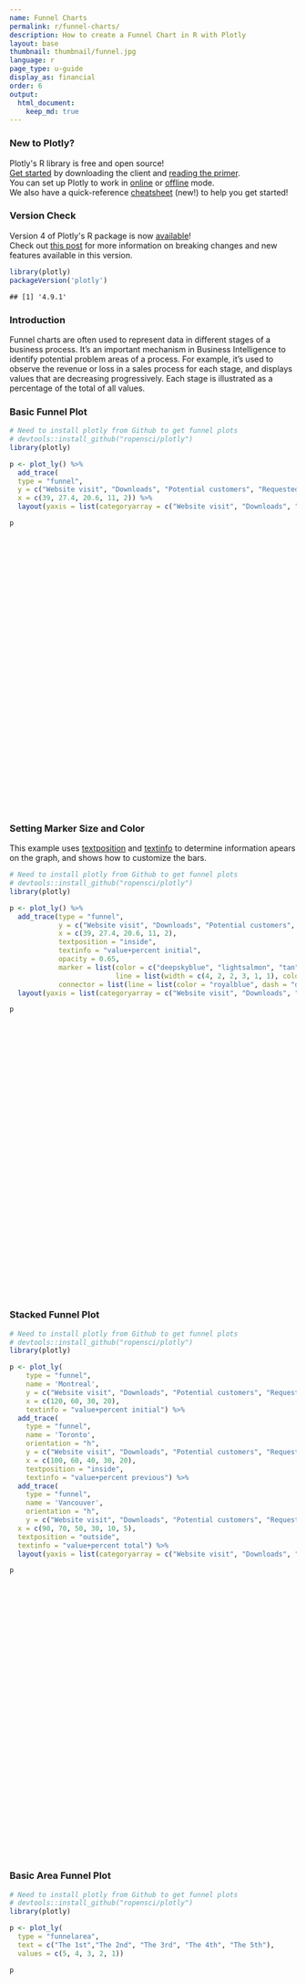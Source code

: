 ```yaml
---
name: Funnel Charts
permalink: r/funnel-charts/
description: How to create a Funnel Chart in R with Plotly
layout: base
thumbnail: thumbnail/funnel.jpg
language: r
page_type: u-guide
display_as: financial
order: 6
output:
  html_document:
    keep_md: true
---
```







### New to Plotly?

Plotly's R library is free and open source!<br>
[Get started](https://plot.ly/r/getting-started/) by downloading the client and [reading the primer](https://plot.ly/r/getting-started/).<br>
You can set up Plotly to work in [online](https://plot.ly/r/getting-started/#hosting-graphs-in-your-online-plotly-account) or [offline](https://plot.ly/r/offline/) mode.<br>
We also have a quick-reference [cheatsheet](https://images.plot.ly/plotly-documentation/images/r_cheat_sheet.pdf) (new!) to help you get started!

### Version Check

Version 4 of Plotly's R package is now [available](https://plot.ly/r/getting-started/#installation)!<br>
Check out [this post](http://moderndata.plot.ly/upgrading-to-plotly-4-0-and-above/) for more information on breaking changes and new features available in this version.

```r
library(plotly)
packageVersion('plotly')
```

```
## [1] '4.9.1'
```

### Introduction
Funnel charts are often used to represent data in different stages of a business process. It’s an important mechanism in Business Intelligence to identify potential problem areas of a process. For example, it’s used to observe the revenue or loss in a sales process for each stage, and displays values that are decreasing progressively. Each stage is illustrated as a percentage of the total of all values.

### Basic Funnel Plot


```r
# Need to install plotly from Github to get funnel plots
# devtools::install_github("ropensci/plotly")
library(plotly)

p <- plot_ly() %>%
  add_trace(
  type = "funnel",
  y = c("Website visit", "Downloads", "Potential customers", "Requested price", "invoice sent"),
  x = c(39, 27.4, 20.6, 11, 2)) %>%
  layout(yaxis = list(categoryarray = c("Website visit", "Downloads", "Potential customers", "Requested price", "invoice sent")))

p
```

<div id="htmlwidget-22b725889614b4c3ec21" style="width:672px;height:480px;" class="plotly html-widget"></div>
<script type="application/json" data-for="htmlwidget-22b725889614b4c3ec21">{"x":{"visdat":{"39de3faba07a":["function () ","plotlyVisDat"]},"cur_data":"39de3faba07a","attrs":{"39de3faba07a":{"alpha_stroke":1,"sizes":[10,100],"spans":[1,20],"type":"funnel","y":["Website visit","Downloads","Potential customers","Requested price","invoice sent"],"x":[39,27.4,20.6,11,2],"inherit":true}},"layout":{"margin":{"b":40,"l":60,"t":25,"r":10},"yaxis":{"domain":[0,1],"automargin":true,"categoryarray":["Website visit","Downloads","Potential customers","Requested price","invoice sent"],"title":[],"type":"category","categoryorder":"array"},"xaxis":{"domain":[0,1],"automargin":true,"title":[]},"hovermode":"closest","showlegend":false},"source":"A","config":{"showSendToCloud":false},"data":[{"type":"funnel","y":["Website visit","Downloads","Potential customers","Requested price","invoice sent"],"x":[39,27.4,20.6,11,2],"marker":{"color":"rgba(31,119,180,1)","line":{"color":"rgba(31,119,180,1)"}},"xaxis":"x","yaxis":"y","frame":null}],"highlight":{"on":"plotly_click","persistent":false,"dynamic":false,"selectize":false,"opacityDim":0.2,"selected":{"opacity":1},"debounce":0},"shinyEvents":["plotly_hover","plotly_click","plotly_selected","plotly_relayout","plotly_brushed","plotly_brushing","plotly_clickannotation","plotly_doubleclick","plotly_deselect","plotly_afterplot","plotly_sunburstclick"],"base_url":"https://plot.ly"},"evals":[],"jsHooks":[]}</script>


### Setting Marker Size and Color
This example uses [textposition](https://plot.ly/python/reference/#scatter-textposition) and [textinfo](https://plot.ly/python/reference/#funnel-textinfo) to determine information apears on the graph, and shows how to customize the bars.


```r
# Need to install plotly from Github to get funnel plots
# devtools::install_github("ropensci/plotly")
library(plotly)

p <- plot_ly() %>%
  add_trace(type = "funnel",
            y = c("Website visit", "Downloads", "Potential customers", "Requested price", "Finalized"),
            x = c(39, 27.4, 20.6, 11, 2),
            textposition = "inside",
            textinfo = "value+percent initial",
            opacity = 0.65,
            marker = list(color = c("deepskyblue", "lightsalmon", "tan", "teal", "silver"),
                          line = list(width = c(4, 2, 2, 3, 1, 1), color = c("wheat", "wheat", "blue", "wheat", "wheat"))),
            connector = list(line = list(color = "royalblue", dash = "dot", width = 3))) %>%
  layout(yaxis = list(categoryarray = c("Website visit", "Downloads", "Potential customers", "Requested price", "Finalized")))

p
```

<div id="htmlwidget-a406e92ca6a74eb317e1" style="width:672px;height:480px;" class="plotly html-widget"></div>
<script type="application/json" data-for="htmlwidget-a406e92ca6a74eb317e1">{"x":{"visdat":{"39de4524c302":["function () ","plotlyVisDat"]},"cur_data":"39de4524c302","attrs":{"39de4524c302":{"alpha_stroke":1,"sizes":[10,100],"spans":[1,20],"type":"funnel","y":["Website visit","Downloads","Potential customers","Requested price","Finalized"],"x":[39,27.4,20.6,11,2],"textposition":"inside","textinfo":"value+percent initial","opacity":0.65,"marker":{"color":["deepskyblue","lightsalmon","tan","teal","silver"],"line":{"width":[4,2,2,3,1,1],"color":["wheat","wheat","blue","wheat","wheat"]}},"connector":{"line":{"color":"royalblue","dash":"dot","width":3}},"inherit":true}},"layout":{"margin":{"b":40,"l":60,"t":25,"r":10},"yaxis":{"domain":[0,1],"automargin":true,"categoryarray":["Website visit","Downloads","Potential customers","Requested price","Finalized"],"title":[],"type":"category","categoryorder":"array"},"xaxis":{"domain":[0,1],"automargin":true,"title":[]},"hovermode":"closest","showlegend":false},"source":"A","config":{"showSendToCloud":false},"data":[{"type":"funnel","y":["Website visit","Downloads","Potential customers","Requested price","Finalized"],"x":[39,27.4,20.6,11,2],"textposition":["inside","inside","inside","inside","inside"],"textinfo":"value+percent initial","opacity":0.65,"marker":{"color":["deepskyblue","lightsalmon","tan","teal","silver"],"line":{"color":["wheat","wheat","blue","wheat","wheat"],"width":[4,2,2,3,1,1]}},"connector":{"line":{"color":"royalblue","dash":"dot","width":3}},"xaxis":"x","yaxis":"y","frame":null}],"highlight":{"on":"plotly_click","persistent":false,"dynamic":false,"selectize":false,"opacityDim":0.2,"selected":{"opacity":1},"debounce":0},"shinyEvents":["plotly_hover","plotly_click","plotly_selected","plotly_relayout","plotly_brushed","plotly_brushing","plotly_clickannotation","plotly_doubleclick","plotly_deselect","plotly_afterplot","plotly_sunburstclick"],"base_url":"https://plot.ly"},"evals":[],"jsHooks":[]}</script>

### Stacked Funnel Plot


```r
# Need to install plotly from Github to get funnel plots
# devtools::install_github("ropensci/plotly")
library(plotly)

p <- plot_ly(
    type = "funnel",
    name = 'Montreal',
    y = c("Website visit", "Downloads", "Potential customers", "Requested price"),
    x = c(120, 60, 30, 20),
    textinfo = "value+percent initial") %>%
  add_trace(
    type = "funnel",
    name = 'Toronto',
    orientation = "h",
    y = c("Website visit", "Downloads", "Potential customers", "Requested price", "invoice sent"),
    x = c(100, 60, 40, 30, 20),
    textposition = "inside",
    textinfo = "value+percent previous") %>%
  add_trace(
    type = "funnel",
    name = 'Vancouver',
    orientation = "h",
    y = c("Website visit", "Downloads", "Potential customers", "Requested price", "invoice sent", "Finalized"),
  x = c(90, 70, 50, 30, 10, 5),
  textposition = "outside",
  textinfo = "value+percent total") %>%
  layout(yaxis = list(categoryarray = c("Website visit", "Downloads", "Potential customers", "Requested price", "invoice sent", "Finalized")))

p
```

<div id="htmlwidget-2ac9b71c584e74d10578" style="width:672px;height:480px;" class="plotly html-widget"></div>
<script type="application/json" data-for="htmlwidget-2ac9b71c584e74d10578">{"x":{"visdat":{"39de63509c94":["function () ","plotlyVisDat"]},"cur_data":"39de63509c94","attrs":{"39de63509c94":{"y":["Website visit","Downloads","Potential customers","Requested price"],"x":[120,60,30,20],"textinfo":"value+percent initial","name":"Montreal","alpha_stroke":1,"sizes":[10,100],"spans":[1,20],"type":"funnel"},"39de63509c94.1":{"y":["Website visit","Downloads","Potential customers","Requested price","invoice sent"],"x":[100,60,40,30,20],"textinfo":"value+percent previous","name":"Toronto","alpha_stroke":1,"sizes":[10,100],"spans":[1,20],"type":"funnel","orientation":"h","textposition":"inside","inherit":true},"39de63509c94.2":{"y":["Website visit","Downloads","Potential customers","Requested price","invoice sent","Finalized"],"x":[90,70,50,30,10,5],"textinfo":"value+percent total","name":"Vancouver","alpha_stroke":1,"sizes":[10,100],"spans":[1,20],"type":"funnel","orientation":"h","textposition":"outside","inherit":true}},"layout":{"margin":{"b":40,"l":60,"t":25,"r":10},"yaxis":{"domain":[0,1],"automargin":true,"categoryarray":["Website visit","Downloads","Potential customers","Requested price","invoice sent","Finalized"],"title":[],"type":"category","categoryorder":"array"},"xaxis":{"domain":[0,1],"automargin":true,"title":[]},"hovermode":"closest","showlegend":true},"source":"A","config":{"showSendToCloud":false},"data":[{"y":["Website visit","Downloads","Potential customers","Requested price"],"x":[120,60,30,20],"textinfo":"value+percent initial","name":"Montreal","type":"funnel","marker":{"color":"rgba(31,119,180,1)","line":{"color":"rgba(31,119,180,1)"}},"xaxis":"x","yaxis":"y","frame":null},{"y":["Website visit","Downloads","Potential customers","Requested price","invoice sent"],"x":[100,60,40,30,20],"textinfo":"value+percent previous","name":"Toronto","type":"funnel","orientation":"h","textposition":["inside","inside","inside","inside","inside"],"marker":{"color":"rgba(255,127,14,1)","line":{"color":"rgba(255,127,14,1)"}},"xaxis":"x","yaxis":"y","frame":null},{"y":["Website visit","Downloads","Potential customers","Requested price","invoice sent","Finalized"],"x":[90,70,50,30,10,5],"textinfo":"value+percent total","name":"Vancouver","type":"funnel","orientation":"h","textposition":["outside","outside","outside","outside","outside","outside"],"marker":{"color":"rgba(44,160,44,1)","line":{"color":"rgba(44,160,44,1)"}},"xaxis":"x","yaxis":"y","frame":null}],"highlight":{"on":"plotly_click","persistent":false,"dynamic":false,"selectize":false,"opacityDim":0.2,"selected":{"opacity":1},"debounce":0},"shinyEvents":["plotly_hover","plotly_click","plotly_selected","plotly_relayout","plotly_brushed","plotly_brushing","plotly_clickannotation","plotly_doubleclick","plotly_deselect","plotly_afterplot","plotly_sunburstclick"],"base_url":"https://plot.ly"},"evals":[],"jsHooks":[]}</script>

### Basic Area Funnel Plot


```r
# Need to install plotly from Github to get funnel plots
# devtools::install_github("ropensci/plotly")
library(plotly)

p <- plot_ly(
  type = "funnelarea",
  text = c("The 1st","The 2nd", "The 3rd", "The 4th", "The 5th"),
  values = c(5, 4, 3, 2, 1))

p
```

<div id="htmlwidget-0513aecb1f75964099e7" style="width:672px;height:480px;" class="plotly html-widget"></div>
<script type="application/json" data-for="htmlwidget-0513aecb1f75964099e7">{"x":{"visdat":{"39de685512e4":["function () ","plotlyVisDat"]},"cur_data":"39de685512e4","attrs":{"39de685512e4":{"text":["The 1st","The 2nd","The 3rd","The 4th","The 5th"],"values":[5,4,3,2,1],"alpha_stroke":1,"sizes":[10,100],"spans":[1,20],"type":"funnelarea"}},"layout":{"margin":{"b":40,"l":60,"t":25,"r":10},"hovermode":"closest","showlegend":false},"source":"A","config":{"showSendToCloud":false},"data":[{"text":["The 1st","The 2nd","The 3rd","The 4th","The 5th"],"values":[5,4,3,2,1],"type":"funnelarea","marker":{"color":"rgba(31,119,180,1)","line":{"color":"rgba(31,119,180,1)"}},"frame":null}],"highlight":{"on":"plotly_click","persistent":false,"dynamic":false,"selectize":false,"opacityDim":0.2,"selected":{"opacity":1},"debounce":0},"shinyEvents":["plotly_hover","plotly_click","plotly_selected","plotly_relayout","plotly_brushed","plotly_brushing","plotly_clickannotation","plotly_doubleclick","plotly_deselect","plotly_afterplot","plotly_sunburstclick"],"base_url":"https://plot.ly"},"evals":[],"jsHooks":[]}</script>
### Set Marker Size and Color in Area Funnel Plots

```r
# Need to install plotly from Github to get funnel plots
# devtools::install_github("ropensci/plotly")
library(plotly)

p <- plot_ly(
  type = "funnelarea",
  values = c(5, 4, 3, 2, 1),
  text = c("The 1st","The 2nd", "The 3rd", "The 4th", "The 5th"),
  marker = list(colors = c("deepskyblue", "lightsalmon", "tan", "teal", "silver"),
                line = list(color = c("wheat", "wheat", "blue", "wheat", "wheat"), width = c(0, 1, 5, 0, 4))),
  textfont = list(family = "Old Standard TT, serif", size = 13, color = "black"),
  opacity = 0.65)

p
```

<div id="htmlwidget-a34674f82bfbf83c51b5" style="width:672px;height:480px;" class="plotly html-widget"></div>
<script type="application/json" data-for="htmlwidget-a34674f82bfbf83c51b5">{"x":{"visdat":{"39de31385a2f":["function () ","plotlyVisDat"]},"cur_data":"39de31385a2f","attrs":{"39de31385a2f":{"values":[5,4,3,2,1],"text":["The 1st","The 2nd","The 3rd","The 4th","The 5th"],"marker":{"colors":["deepskyblue","lightsalmon","tan","teal","silver"],"line":{"color":["wheat","wheat","blue","wheat","wheat"],"width":[0,1,5,0,4]}},"textfont":{"family":"Old Standard TT, serif","size":13,"color":"black"},"opacity":0.65,"alpha_stroke":1,"sizes":[10,100],"spans":[1,20],"type":"funnelarea"}},"layout":{"margin":{"b":40,"l":60,"t":25,"r":10},"hovermode":"closest","showlegend":false},"source":"A","config":{"showSendToCloud":false},"data":[{"values":[5,4,3,2,1],"text":["The 1st","The 2nd","The 3rd","The 4th","The 5th"],"marker":{"color":"rgba(31,119,180,1)","colors":["deepskyblue","lightsalmon","tan","teal","silver"],"line":{"color":["wheat","wheat","blue","wheat","wheat"],"width":[0,1,5,0,4]}},"textfont":{"family":"Old Standard TT, serif","size":13,"color":"black"},"opacity":0.65,"type":"funnelarea","frame":null}],"highlight":{"on":"plotly_click","persistent":false,"dynamic":false,"selectize":false,"opacityDim":0.2,"selected":{"opacity":1},"debounce":0},"shinyEvents":["plotly_hover","plotly_click","plotly_selected","plotly_relayout","plotly_brushed","plotly_brushing","plotly_clickannotation","plotly_doubleclick","plotly_deselect","plotly_afterplot","plotly_sunburstclick"],"base_url":"https://plot.ly"},"evals":[],"jsHooks":[]}</script>

### Multiple Area Funnels

```r
# Need to install plotly from Github to get funnel plots
# devtools::install_github("ropensci/plotly")
library(plotly)

p <- plot_ly(
    type = "funnelarea",
    scalegroup = "first",
    values = c(500, 450, 340, 230, 220, 110),
    textinfo = "value",
    title = list(position = "top center", text = "Sales for Sale Person A in U.S."),
    domain = list(x = c(0.01, 0.48), y =c(0, 0.5))) %>%
  add_trace(
    type = "funnelarea",
    scalegroup = "first",
    values = c(600, 500, 400, 300, 200, 100),
    textinfo = "value",
    title = list(position = "top center", text = "Sales of Sale Person B in Canada"),
    domain = list(x = c(0.01, 0.48), y = c(0.56, 1))) %>%
  add_trace(
    type = "funnelarea",
    scalegroup = "second",
    values = c(510, 480, 440, 330, 220, 100),
    textinfo = "value",
    title = list(position = "top left", text = "Sales of Sale Person A in Canada"),
    domain = list(x = c(0.56, 0.98), y = c(0, 0.5))) %>%
  add_trace(
    type = "funnelarea",
    scalegroup = "second",
    values = c(360, 250, 240, 130, 120, 60),
    textinfo = "value",
    title = list(position = "top left", text = "Sales of Sale Person B in U.S."),
    domain = list(x = c(0.56, 0.98), y = c(0.56, 1))) %>%
  layout(
    margin = list(l= 200, r= 200), shapes = list(
      list(x0 = 0, x1 = 0.5, y0 = 0, y1 = 0.5),
      list(x0 = 0, x1 = 0.5, y0 = 0.55, y1 = 1),
      list(x0 = 0.55, x1 = 1, y0 = 0, y1 = 0.5),
      list(x0 = 0.55, x1 = 1, y0 = 0.55, y1 = 1)))

p
```

<div id="htmlwidget-f3be7abd7d7bbf1789d4" style="width:672px;height:480px;" class="plotly html-widget"></div>
<script type="application/json" data-for="htmlwidget-f3be7abd7d7bbf1789d4">{"x":{"visdat":{"39de5a1b8d9b":["function () ","plotlyVisDat"]},"cur_data":"39de5a1b8d9b","attrs":{"39de5a1b8d9b":{"scalegroup":"first","values":[500,450,340,230,220,110],"textinfo":"value","title":{"position":"top center","text":"Sales for Sale Person A in U.S."},"domain":{"x":[0.01,0.48],"y":[0,0.5]},"alpha_stroke":1,"sizes":[10,100],"spans":[1,20],"type":"funnelarea"},"39de5a1b8d9b.1":{"scalegroup":"first","values":[600,500,400,300,200,100],"textinfo":"value","title":{"position":"top center","text":"Sales of Sale Person B in Canada"},"domain":{"x":[0.01,0.48],"y":[0.56,1]},"alpha_stroke":1,"sizes":[10,100],"spans":[1,20],"type":"funnelarea","inherit":true},"39de5a1b8d9b.2":{"scalegroup":"second","values":[510,480,440,330,220,100],"textinfo":"value","title":{"position":"top left","text":"Sales of Sale Person A in Canada"},"domain":{"x":[0.56,0.98],"y":[0,0.5]},"alpha_stroke":1,"sizes":[10,100],"spans":[1,20],"type":"funnelarea","inherit":true},"39de5a1b8d9b.3":{"scalegroup":"second","values":[360,250,240,130,120,60],"textinfo":"value","title":{"position":"top left","text":"Sales of Sale Person B in U.S."},"domain":{"x":[0.56,0.98],"y":[0.56,1]},"alpha_stroke":1,"sizes":[10,100],"spans":[1,20],"type":"funnelarea","inherit":true}},"layout":{"margin":{"b":40,"l":200,"t":25,"r":200},"shapes":[{"x0":0,"x1":0.5,"y0":0,"y1":0.5},{"x0":0,"x1":0.5,"y0":0.55,"y1":1},{"x0":0.55,"x1":1,"y0":0,"y1":0.5},{"x0":0.55,"x1":1,"y0":0.55,"y1":1}],"hovermode":"closest","showlegend":true},"source":"A","config":{"showSendToCloud":false},"data":[{"scalegroup":"first","values":[500,450,340,230,220,110],"textinfo":"value","title":{"position":"top center","text":"Sales for Sale Person A in U.S."},"domain":{"x":[0.01,0.48],"y":[0,0.5]},"type":"funnelarea","marker":{"color":"rgba(31,119,180,1)","line":{"color":"rgba(31,119,180,1)"}},"frame":null},{"scalegroup":"first","values":[600,500,400,300,200,100],"textinfo":"value","title":{"position":"top center","text":"Sales of Sale Person B in Canada"},"domain":{"x":[0.01,0.48],"y":[0.56,1]},"type":"funnelarea","marker":{"color":"rgba(255,127,14,1)","line":{"color":"rgba(255,127,14,1)"}},"frame":null},{"scalegroup":"second","values":[510,480,440,330,220,100],"textinfo":"value","title":{"position":"top left","text":"Sales of Sale Person A in Canada"},"domain":{"x":[0.56,0.98],"y":[0,0.5]},"type":"funnelarea","marker":{"color":"rgba(44,160,44,1)","line":{"color":"rgba(44,160,44,1)"}},"frame":null},{"scalegroup":"second","values":[360,250,240,130,120,60],"textinfo":"value","title":{"position":"top left","text":"Sales of Sale Person B in U.S."},"domain":{"x":[0.56,0.98],"y":[0.56,1]},"type":"funnelarea","marker":{"color":"rgba(214,39,40,1)","line":{"color":"rgba(214,39,40,1)"}},"frame":null}],"highlight":{"on":"plotly_click","persistent":false,"dynamic":false,"selectize":false,"opacityDim":0.2,"selected":{"opacity":1},"debounce":0},"shinyEvents":["plotly_hover","plotly_click","plotly_selected","plotly_relayout","plotly_brushed","plotly_brushing","plotly_clickannotation","plotly_doubleclick","plotly_deselect","plotly_afterplot","plotly_sunburstclick"],"base_url":"https://plot.ly"},"evals":[],"jsHooks":[]}</script>



#Reference

See [https://plot.ly/r/reference/#funnel](https://plot.ly/r/reference/#funnel) and [https://plot.ly/r/reference/#funnelarea](https://plot.ly/r/reference/#funnelarea) for more information and chart attribute options!
